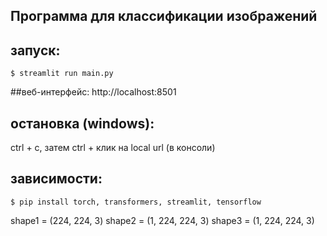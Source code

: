 
## Программа для классификации изображений

## запуск:
```shell
$ streamlit run main.py
```


##веб-интерфейс:
http://localhost:8501


## остановка (windows):
ctrl + c, затем ctrl + клик на local url (в консоли)


## зависимости:
```shell
$ pip install torch, transformers, streamlit, tensorflow
```

shape1 = (224, 224, 3)
shape2 = (1, 224, 224, 3)
shape3 = (1, 224, 224, 3)
